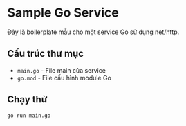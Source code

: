 # Sample Go Service

Đây là boilerplate mẫu cho một service Go sử dụng net/http.

## Cấu trúc thư mục

- `main.go` - File main của service
- `go.mod` - File cấu hình module Go

## Chạy thử

```bash
go run main.go
```
